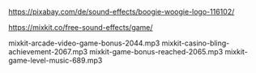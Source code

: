 https://pixabay.com/de/sound-effects/boogie-woogie-logo-116102/

https://mixkit.co/free-sound-effects/game/

mixkit-arcade-video-game-bonus-2044.mp3
mixkit-casino-bling-achievement-2067.mp3
mixkit-game-bonus-reached-2065.mp3
mixkit-game-level-music-689.mp3
